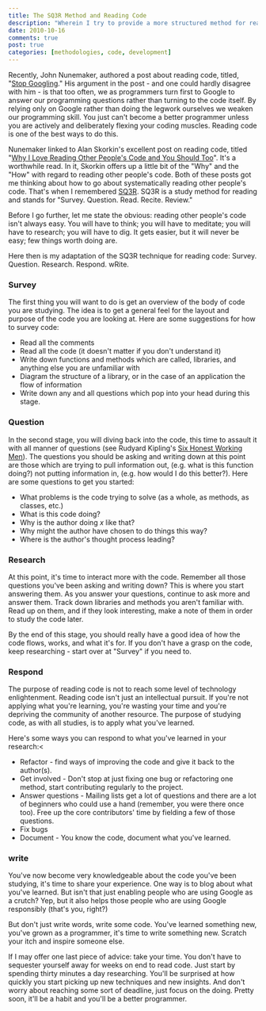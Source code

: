 ```yaml
---
title: The SQ3R Method and Reading Code
description: "Wherein I try to provide a more structured method for reading code in order to get the most out of it."
date: 2010-10-16
comments: true
post: true
categories: [methodologies, code, development]
---
```


Recently, John Nunemaker, authored a post about reading code, titled, "[Stop Googling](http://railstips.org/blog/archives/2010/10/14/stop-googling/)." His argument in the post - and one could hardly disagree with him - is that too often, we as programmers turn first to Google to answer our programming questions rather than turning to the code itself. By relying only on Google rather than doing the legwork ourselves we weaken our programming skill. You just can't become a better programmer unless you are actively and deliberately flexing your coding muscles. Reading code is one of the best ways to do this.

Nunemaker linked to Alan Skorkin's excellent post on reading code, titled "[Why I Love Reading Other People's Code and You Should Too](http://www.skorks.com/2010/05/why-i-love-reading-other-peoples-code-and-you-should-too/)". It's a worthwhile read. In it, Skorkin offers up a little bit of the "Why" and the "How" with regard to reading other people's code. Both of these posts got me thinking about how to go about systematically reading other people's code. That's when I remembered [SQ3R](http://www.studygs.net/texred2.htm). SQ3R is a study method for reading and stands for "Survey. Question. Read. Recite. Review."

Before I go further, let me state the obvious: reading other people's code isn't always easy. You will have to think; you will have to meditate; you will have to research; you will have to dig. It gets easier, but it will never be easy; few things worth doing are.

Here then is my adaptation of the SQ3R technique for reading code: Survey. Question. Research. Respond. wRite.

### Survey

The first thing you will want to do is get an overview of the body of code you are studying. The idea is to get a general feel for the layout and purpose of the code you are looking at. Here are some suggestions for how to survey code:

* Read all the comments
* Read all the code (it doesn't matter if you don't understand it)
* Write down functions and methods which are called, libraries, and anything else you are unfamiliar with
* Diagram the structure of a library, or in the case of an application the flow of information
* Write down any and all questions which pop into your head during this stage.

### Question

In the second stage, you will diving back into the code, this time to assault it with all manner of questions (see Rudyard Kipling's [Six Honest Working Men](http://www.kipling.org.uk/poems_serving.htm)). The questions you should be asking and writing down at this point are those which are trying to pull information out, (e.g. what is this function doing?) not putting information in, (e.g. how would I do this better?). Here are some questions to get you started:

* What problems is the code trying to solve (as a whole, as methods, as classes, etc.)
* What is this code doing?
* Why is the author doing *x* like that?
* Why might the author have chosen to do things this way?
* Where is the author's thought process leading?

### Research

At this point, it's time to interact more with the code. Remember all those questions you've been asking and writing down? This is where you start answering them. As you answer your questions, continue to ask more and answer them. Track down libraries and methods you aren't familiar with. Read up on them, and if they look interesting, make a note of them in order to study the code later.

By the end of this stage, you should really have a good idea of how the code flows, works, and what it's for. If you don't have a grasp on the code, keep researching - start over at "Survey" if you need to.

### Respond

The purpose of reading code is not to reach some level of technology enlightenment. Reading code isn't just an intellectual pursuit. If you're not applying what you're learning, you're wasting your time and you're depriving the community of another resource. The purpose of studying code, as with all studies, is to apply what you've learned.

Here's some ways you can respond to what you've learned in your research:<

* Refactor - find ways of improving the code and give it back to the author(s).
* Get involved - Don't stop at just fixing one bug or refactoring one method, start contributing regularly to the project.
* Answer questions - Mailing lists get a lot of questions and there are a lot of beginners who could use a hand (remember, you were there once too). Free up the core contributors' time by fielding a few of those questions.
* Fix bugs
* Document - You know the code, document what you've learned.

### write

You've now become very knowledgeable about the code you've been studying, it's time&nbsp;to share your experience. One way is to blog about what you've learned. But isn't that just enabling people who are using Google as a crutch? Yep, but it also helps those people who are using Google responsibly (that's you, right?)

But don't just write words, write some code. You've learned something new, you've grown as a programmer, it's time to write something new. Scratch your itch and inspire someone else.

If I may offer one last piece of advice: take your time. You don't have to sequester yourself away for weeks on end to read code. Just start by spending thirty minutes a day researching. You'll be surprised at how quickly you start picking up new techniques and new insights. And don't worry about reaching some sort of deadline, just focus on the doing. Pretty soon, it'll be a habit and you'll be a better programmer.
